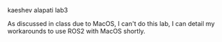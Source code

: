 kaeshev alapati lab3

As discussed in class due to MacOS, I can't do this lab, I can detail my workarounds to use ROS2 with MacOS shortly.
